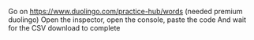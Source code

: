Go on https://www.duolingo.com/practice-hub/words (needed premium duolingo)
Open the inspector, open the console, paste the code
And wait for the CSV download to complete
